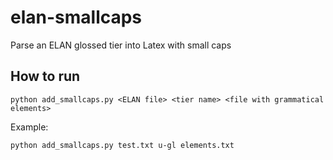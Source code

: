 # elan-smallcaps
Parse an ELAN glossed tier into Latex with small caps

## How to run

```
python add_smallcaps.py <ELAN file> <tier name> <file with grammatical elements>
```

Example:

```
python add_smallcaps.py test.txt u-gl elements.txt
```